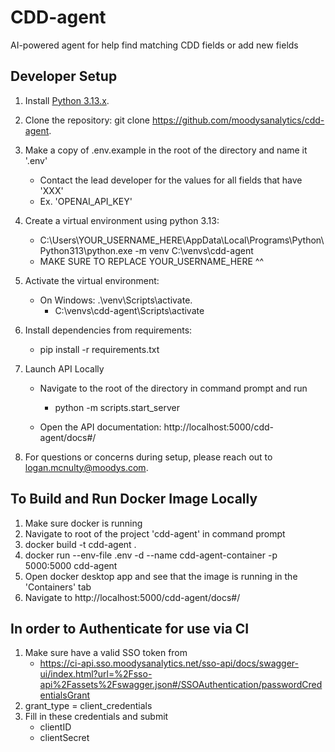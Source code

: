 # CDD-agent 
AI-powered agent for help find matching CDD fields or add new fields

## Developer Setup
1. Install [Python 3.13.x](https://www.python.org/downloads/).

2. Clone the repository: git clone https://github.com/moodysanalytics/cdd-agent.

3. Make a copy of .env.example in the root of the directory and name it '.env'
   - Contact the lead developer for the values for all fields that have 'XXX'
    - Ex. 'OPENAI_API_KEY'


4. Create a virtual environment using python 3.13:
   - C:\Users\YOUR_USERNAME_HERE\AppData\Local\Programs\Python\Python313\python.exe -m venv C:\venvs\cdd-agent
   - MAKE SURE TO REPLACE YOUR_USERNAME_HERE ^^

5. Activate the virtual environment:
   - On Windows: .\venv\Scripts\activate. 
      - C:\venvs\cdd-agent\Scripts\activate

6. Install dependencies from requirements:
   - pip install -r requirements.txt

7. Launch API Locally 
    - Navigate to the root of the directory in command prompt and run
        - python -m scripts.start_server

    - Open the API documentation: http://localhost:5000/cdd-agent/docs#/

8. For questions or concerns during setup, please reach out to logan.mcnulty@moodys.com.

## To Build and Run Docker Image Locally
1. Make sure docker is running
2. Navigate to root of the project 'cdd-agent' in command prompt
3. docker build -t cdd-agent .
4. docker run --env-file .env -d --name cdd-agent-container -p 5000:5000 cdd-agent
5. Open docker desktop app and see that the image is running in the 'Containers' tab
6. Navigate to http://localhost:5000/cdd-agent/docs#/


## In order to Authenticate for use via CI 
1. Make sure have a valid SSO token from 
   - https://ci-api.sso.moodysanalytics.net/sso-api/docs/swagger-ui/index.html?url=%2Fsso-api%2Fassets%2Fswagger.json#/SSOAuthentication/passwordCredentialsGrant
2. grant_type = client_credentials
3. Fill in these credentials and submit
   - clientID
   - clientSecret
